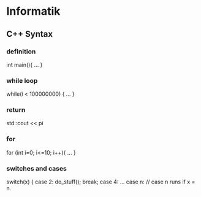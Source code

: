 # Informatik

## C++ Syntax

### definition
int main(){
    ...
}

### while loop
while(i < 100000000) {
           ...
}

### return
std::cout << pi

### for
for (int i=0; i<=10; i++){
    ...
}

### switches and cases
switch(x) {
    case 2:
       do_stuff();
       break;
    case 4:
    ...
    case n:
    // case n runs if x = n.
    
